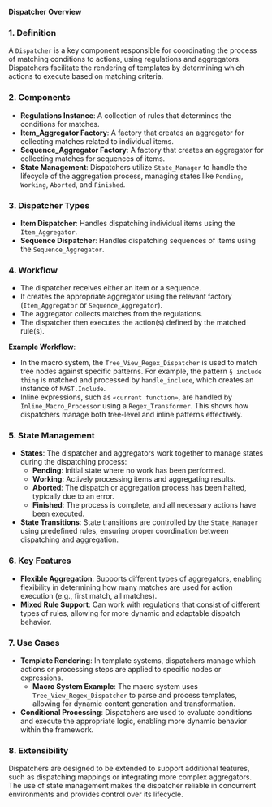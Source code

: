 **Dispatcher Overview**

### 1. **Definition**
A `Dispatcher` is a key component responsible for coordinating the process of matching conditions to actions, using regulations and aggregators. Dispatchers facilitate the rendering of templates by determining which actions to execute based on matching criteria.

### 2. **Components**
   - **Regulations Instance**: A collection of rules that determines the conditions for matches.
   - **Item_Aggregator Factory**: A factory that creates an aggregator for collecting matches related to individual items.
   - **Sequence_Aggregator Factory**: A factory that creates an aggregator for collecting matches for sequences of items.
   - **State Management**: Dispatchers utilize `State_Manager` to handle the lifecycle of the aggregation process, managing states like `Pending`, `Working`, `Aborted`, and `Finished`.

### 3. **Dispatcher Types**
   - **Item Dispatcher**: Handles dispatching individual items using the `Item_Aggregator`.
   - **Sequence Dispatcher**: Handles dispatching sequences of items using the `Sequence_Aggregator`.

### 4. **Workflow**
   - The dispatcher receives either an item or a sequence.
   - It creates the appropriate aggregator using the relevant factory (`Item_Aggregator` or `Sequence_Aggregator`).
   - The aggregator collects matches from the regulations.
   - The dispatcher then executes the action(s) defined by the matched rule(s).

**Example Workflow**:
- In the macro system, the `Tree_View_Regex_Dispatcher` is used to match tree nodes against specific patterns. For example, the pattern `§ include thing` is matched and processed by `handle_include`, which creates an instance of `MAST.Include`.
- Inline expressions, such as `«current function»`, are handled by `Inline_Macro_Processor` using a `Regex_Transformer`. This shows how dispatchers manage both tree-level and inline patterns effectively.

### 5. **State Management**
   - **States**: The dispatcher and aggregators work together to manage states during the dispatching process:
     - **Pending**: Initial state where no work has been performed.
     - **Working**: Actively processing items and aggregating results.
     - **Aborted**: The dispatch or aggregation process has been halted, typically due to an error.
     - **Finished**: The process is complete, and all necessary actions have been executed.
   - **State Transitions**: State transitions are controlled by the `State_Manager` using predefined rules, ensuring proper coordination between dispatching and aggregation.

### 6. **Key Features**
   - **Flexible Aggregation**: Supports different types of aggregators, enabling flexibility in determining how many matches are used for action execution (e.g., first match, all matches).
   - **Mixed Rule Support**: Can work with regulations that consist of different types of rules, allowing for more dynamic and adaptable dispatch behavior.

### 7. **Use Cases**
   - **Template Rendering**: In template systems, dispatchers manage which actions or processing steps are applied to specific nodes or expressions.
     - **Macro System Example**: The macro system uses `Tree_View_Regex_Dispatcher` to parse and process templates, allowing for dynamic content generation and transformation.
   - **Conditional Processing**: Dispatchers are used to evaluate conditions and execute the appropriate logic, enabling more dynamic behavior within the framework.

### 8. **Extensibility**
Dispatchers are designed to be extended to support additional features, such as dispatching mappings or integrating more complex aggregators. The use of state management makes the dispatcher reliable in concurrent environments and provides control over its lifecycle.

